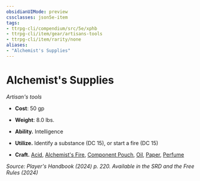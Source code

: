 ```yaml
---
obsidianUIMode: preview
cssclasses: json5e-item
tags:
- ttrpg-cli/compendium/src/5e/xphb
- ttrpg-cli/item/gear/artisans-tools
- ttrpg-cli/item/rarity/none
aliases: 
- "Alchemist's Supplies"
---
```

# Alchemist's Supplies
*Artisan's tools*  


- **Cost**: 50 gp
- **Weight**: 8.0 lbs.

- **Ability.** Intelligence  
- **Utilize.** Identify a substance (DC 15), or start a fire (DC 15)  
- **Craft.** [Acid](Інструменти%20ДМ/CLI/items/acid-xphb.md), [Alchemist's Fire](Інструменти%20ДМ/CLI/items/alchemists-fire-xphb.md), [Component Pouch](Інструменти%20ДМ/CLI/items/component-pouch-xphb.md), [Oil](Інструменти%20ДМ/CLI/items/oil-xphb.md), [Paper](Інструменти%20ДМ/CLI/items/paper-xphb.md), [Perfume](Інструменти%20ДМ/CLI/items/perfume-xphb.md)  

*Source: Player's Handbook (2024) p. 220. Available in the <span title='Systems Reference Document (5.2)'>SRD</span> and the Free Rules (2024)*